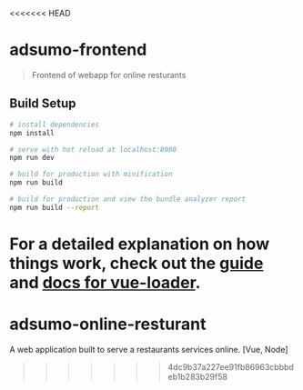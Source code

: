 <<<<<<< HEAD
# adsumo-frontend

> Frontend of webapp for online resturants

## Build Setup

``` bash
# install dependencies
npm install

# serve with hot reload at localhost:8080
npm run dev

# build for production with minification
npm run build

# build for production and view the bundle analyzer report
npm run build --report
```

For a detailed explanation on how things work, check out the [guide](http://vuejs-templates.github.io/webpack/) and [docs for vue-loader](http://vuejs.github.io/vue-loader).
=======
# adsumo-online-resturant
A web application built to serve a restaurants services online. [Vue, Node]
>>>>>>> 4dc9b37a227ee91fb86963cbbbdeb1b283b29f58
